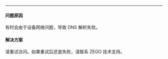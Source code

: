 <Title>客户端在线鉴权，通过 URL 地址访问 ZegoEffects 服务端时，为什么有时会出现失败？</Title>



- - -

#### 问题原因

有时会由于设备网络问题，导致 DNS 解析失败。

#### 解决方案

请重试访问。如果重试后还是失败，请联系 ZEGO 技术支持。
